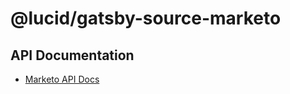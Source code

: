 # @lucid/gatsby-source-marketo

## API Documentation

- [Marketo API Docs](https://developers.marketo.com/rest-api/endpoint-reference/asset-endpoint-reference/)
